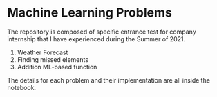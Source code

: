 # Machine Learning Problems
The repository is composed of specific entrance test for company internship that I have experienced during the Summer of 2021.

1. Weather Forecast
2. Finding missed elements
3. Addition ML-based function

The details for each problem and their implementation are all inside the notebook.
